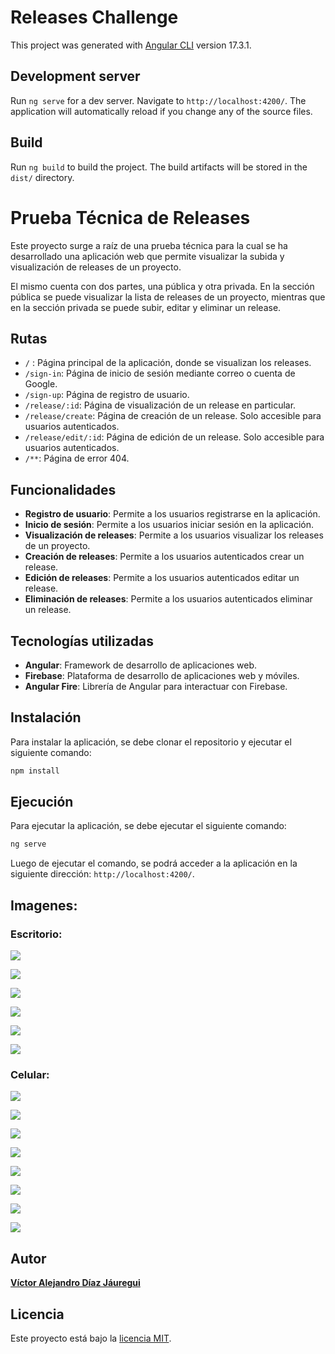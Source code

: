 # Releases Challenge

This project was generated with [Angular CLI](https://github.com/angular/angular-cli) version 17.3.1.

## Development server

Run `ng serve` for a dev server. Navigate to `http://localhost:4200/`. The application will automatically reload if you change any of the source files.

## Build

Run `ng build` to build the project. The build artifacts will be stored in the `dist/` directory.

# Prueba Técnica de Releases

Este proyecto surge a raíz de una prueba técnica para la cual se ha desarrollado una aplicación web que permite visualizar la subida y visualización de releases de un proyecto.

El mismo cuenta con dos partes, una pública y otra privada.
En la sección pública se puede visualizar la lista de releases de un proyecto, mientras que en la sección privada se puede subir, editar y eliminar un release.

## Rutas

- `/` : Página principal de la aplicación, donde se visualizan los releases.
- `/sign-in`: Página de inicio de sesión mediante correo o cuenta de Google.
- `/sign-up`: Página de registro de usuario.
- `/release/:id`: Página de visualización de un release en particular.
- `/release/create`: Página de creación de un release. Solo accesible para usuarios autenticados.
- `/release/edit/:id`: Página de edición de un release. Solo accesible para usuarios autenticados.
- `/**`: Página de error 404.

## Funcionalidades

- **Registro de usuario**: Permite a los usuarios registrarse en la aplicación.
- **Inicio de sesión**: Permite a los usuarios iniciar sesión en la aplicación.
- **Visualización de releases**: Permite a los usuarios visualizar los releases de un proyecto.
- **Creación de releases**: Permite a los usuarios autenticados crear un release.
- **Edición de releases**: Permite a los usuarios autenticados editar un release.
- **Eliminación de releases**: Permite a los usuarios autenticados eliminar un release.

## Tecnologías utilizadas

- **Angular**: Framework de desarrollo de aplicaciones web.
- **Firebase**: Plataforma de desarrollo de aplicaciones web y móviles.
- **Angular Fire**: Librería de Angular para interactuar con Firebase.

## Instalación

Para instalar la aplicación, se debe clonar el repositorio y ejecutar el siguiente comando:

```bash
npm install
```

## Ejecución

Para ejecutar la aplicación, se debe ejecutar el siguiente comando:

```bash
ng serve
```

Luego de ejecutar el comando, se podrá acceder a la aplicación en la siguiente dirección: `http://localhost:4200/`.

## Imagenes:

### Escritorio:

![](https://i.ibb.co/m8hf2Qc/Captura-desde-2024-04-01-02-06-46.png)

![](https://i.ibb.co/qmZMfbT/Captura-desde-2024-04-01-02-06-38.png)

![](https://i.ibb.co/mRxQbgF/Captura-desde-2024-04-01-02-05-17.png)

![](https://i.ibb.co/vJMNY2R/Captura-desde-2024-04-01-02-06-08.png)

![](https://i.ibb.co/d04TTbd/Captura-desde-2024-04-01-02-07-14.png)

![](https://i.ibb.co/41wvt82/Captura-desde-2024-04-01-02-07-44.png)

### Celular:

![](https://i.ibb.co/bm1Qnrk/Whats-App-Image-2024-04-01-at-2-29-04-AM.jpg)

![](https://i.ibb.co/XsKs5K9/Whats-App-Image-2024-04-01-at-2-29-04-AM-1.jpg)

![](https://i.ibb.co/Bg3G5Wk/Whats-App-Image-2024-04-01-at-2-29-04-AM-2.jpg)

![](https://i.ibb.co/BztjNwH/Whats-App-Image-2024-04-01-at-2-29-04-AM-3.jpg)

![](https://i.ibb.co/xYqhJPw/Whats-App-Image-2024-04-01-at-2-29-05-AM.jpg)

![](https://i.ibb.co/K7MrV2Q/Whats-App-Image-2024-04-01-at-2-29-05-AM-1.jpg)

![](https://i.ibb.co/SsssSwJ/Whats-App-Image-2024-04-01-at-2-31-08-AM.jpg)

![](https://i.ibb.co/72ShzSs/Whats-App-Image-2024-04-01-at-2-36-29-AM.jpg)

## Autor

**[Víctor Alejandro Díaz Jáuregui](https://github.com/aledjv22)**

## Licencia

Este proyecto está bajo la [licencia MIT](./LICENSE).
